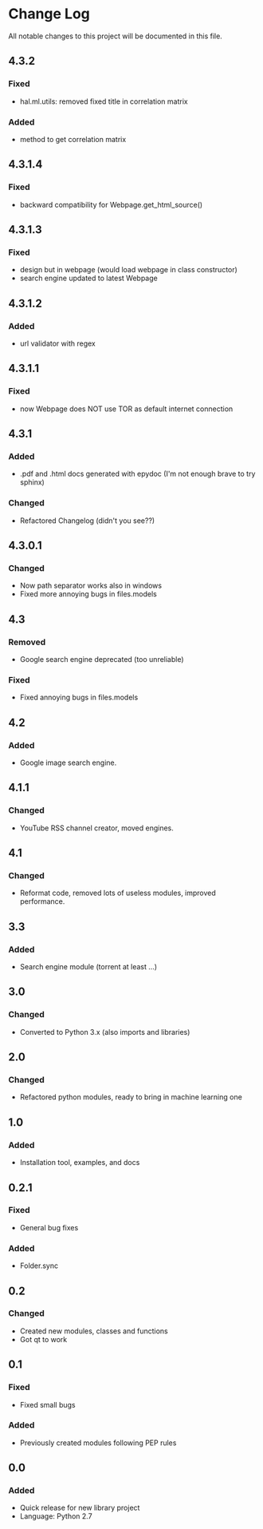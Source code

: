 # Change Log
All notable changes to this project will be documented in this file.

## 4.3.2
### Fixed
- hal.ml.utils: removed fixed title in correlation matrix
### Added
- method to get correlation matrix

## 4.3.1.4
### Fixed
- backward compatibility for Webpage.get_html_source()

## 4.3.1.3
### Fixed
- design but in webpage (would load webpage in class constructor)
- search engine updated to latest Webpage

## 4.3.1.2
### Added
- url validator with regex

## 4.3.1.1
### Fixed
- now Webpage does NOT use TOR as default internet connection 

## 4.3.1
### Added
- .pdf and .html docs generated with epydoc (I'm not enough brave to try sphinx)
### Changed
- Refactored Changelog (didn't you see??)

## 4.3.0.1
### Changed
- Now path separator works also in windows
- Fixed more annoying bugs in files.models

## 4.3
### Removed
- Google search engine deprecated (too unreliable)
### Fixed
- Fixed annoying bugs in files.models

## 4.2
### Added
- Google image search engine.

## 4.1.1
### Changed
- YouTube RSS channel creator, moved engines.

## 4.1
### Changed
- Reformat code, removed lots of useless modules, improved performance.


## 3.3
### Added
- Search engine module (torrent at least ...)

## 3.0
### Changed
- Converted to Python 3.x (also imports and libraries)


## 2.0
### Changed
- Refactored python modules, ready to bring in machine learning one


## 1.0
### Added
- Installation tool, examples, and docs


## 0.2.1
### Fixed
- General bug fixes
### Added
- Folder.sync

## 0.2
### Changed
- Created new modules, classes and functions
- Got qt to work

## 0.1
### Fixed
- Fixed small bugs
### Added
- Previously created modules following PEP rules

## 0.0
### Added
- Quick release for new library project
- Language: Python 2.7
